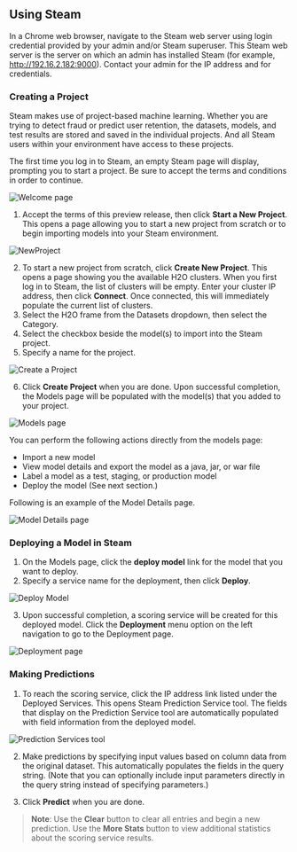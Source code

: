 ## Using Steam

In a Chrome web browser, navigate to the Steam web server using login credential provided by your admin and/or Steam superuser. This Steam web server is the server on which an admin has installed Steam (for example, http://192.16.2.182:9000). Contact your admin for the IP address and for credentials.

### <a name="createproject"></a>Creating a Project

Steam makes use of project-based machine learning. Whether you are trying to detect fraud or predict user retention, the datasets, models, and test results are stored and saved in the individual projects. And all Steam users within your environment have access to these projects. 

The first time you log in to Steam, an empty Steam page will display, prompting you to start a project. Be sure to accept the terms and conditions in order to continue.

 ![Welcome page](images/welcome.png)

1. Accept the terms of this preview release, then click **Start a New Project**. This opens a page allowing you to start a new project from scratch or to begin importing models into your Steam environment. 

 ![NewProject](images/new_project.png)

2. To start a new project from scratch, click **Create New Project**. This opens a page showing you the available H2O clusters. When you first log in to Steam, the list of clusters will be empty. Enter your cluster IP address, then click **Connect**. Once connected, this will immediately populate the current list of clusters.
3. Select the H2O frame from the Datasets dropdown, then select the Category.
4. Select the checkbox beside the model(s) to import into the Steam project.
5. Specify a name for the project.

 ![Create a Project](images/create_project.png)

6. Click **Create Project** when you are done. Upon successful completion, the Models page will be populated with the model(s) that you added to your project.

 ![Models page](images/models_page.png)

You can perform the following actions directly from the models page:

- Import a new model
- View model details and export the model as a java, jar, or war file 
- Label a model as a test, staging, or production model
- Deploy the model (See next section.)

Following is an example of the Model Details page.

![Model Details page](images/model_details.png)

### <a name="deploymodel"></a>Deploying a Model in Steam

1. On the Models page, click the **deploy model** link for the model that you want to deploy.
2. Specify a service name for the deployment, then click **Deploy**.

 ![Deploy Model](images/deploy_model.png)

3. Upon successful completion, a scoring service will be created for this deployed model. Click the **Deployment** menu option on the left navigation to go to the Deployment page.

 ![Deployment page](images/deployment_page.png)

### <a name="makepredictions"></a>Making Predictions

1. To reach the scoring service, click the IP address link listed under the Deployed Services. This opens Steam Prediction Service tool. The fields that display on the Prediction Service tool are automatically populated with field information from the deployed model.

 ![Prediction Services tool](images/prediction_service.png)

2. Make predictions by specifying input values based on column data from the original dataset. This automatically populates the fields in the query string. (Note that you can optionally include input parameters directly in the query string instead of specifying parameters.)

3. Click **Predict** when you are done. 

>**Note**: Use the **Clear** button to clear all entries and begin a new prediction. Use the **More Stats** button to view additional statistics about the scoring service results.



